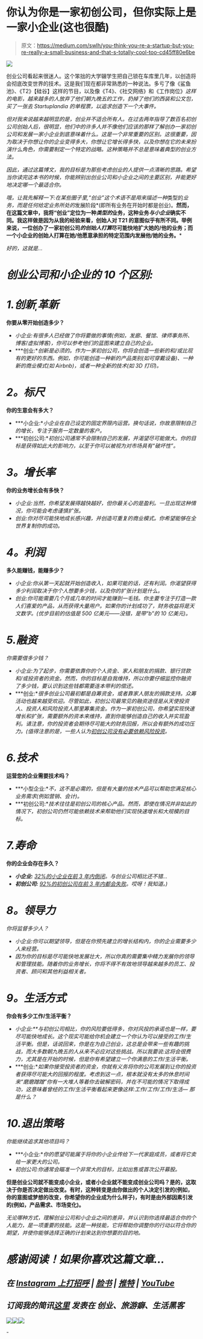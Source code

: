 # 你认为你是一家初创公司，但你实际上是一家小企业(这也很酷)

> 原文：<https://medium.com/swlh/you-think-you-re-a-startup-but-you-re-really-a-small-business-and-that-s-totally-cool-too-cd45ff80e6be>

![](img/1188508c38278ceed08b9ebb2e928b89.png)

创业公司看起来很迷人。这个笨拙的大学辍学生把自己锁在车库里几年，以创造将会彻底改变世界的技术。这是我们现在都非常熟悉的一种说法。多亏了像《鲨鱼池》、《T2》【硅谷】这样的节目，以及像《T4》、《社交网络》和《工作岗位》*这样的电影，越来越多的人放弃了他们朝九晚五的工作，扔掉了他们的西装和公文包，买了一张去 Startuplandia 的单程票，以追求创造下一个大事件。*

*但对我来说越来越明显的是，创业并不适合所有人。在过去两年指导了数百名初创公司创始人后，很明显，他们中的许多人并不像他们应该的那样了解创办一家初创公司和发展一家小企业到底意味着什么。这是一个非常重要的区别。这很重要，因为取决于你想让你的企业变得多大，你想让它增长得多快，以及你想在它的未来扮演什么角色，你需要制定一个特定的战略。这种策略并不总是意味着典型的创业方法。*

*因此，通过这篇博文，我的目标是为那些考虑创业的人提供一点清晰的思路。希望当你读完这本书的时候，你能辨别出创业公司和小企业之间的主要区别，并能更好地决定哪一个最适合你。*

*哦，让我先解释一下:在某些圈子里,“创业”这个术语不是用来描述一种*类型的*业务，而是任何给定业务所处的*发展阶段*(即所有业务在开始时都是创业)。**然而，在这篇文章中，我将“创业”定位为一种*类型的*业务，这种业务*与小企业*确实不同。我这样做是因为从我的经验来看，创始人对 T21 的意图似乎有所不同。举例来说，一位创办了一家初创公司*的创始人打算*尽可能快地扩大她的/他的业务；而一个小企业的创始人打算在她/他愿意承担的特定范围内发展他/她的业务。***

*好的，这就是…*

# ***创业公司和小企业的 10 个区别:***

# *1.创新ˌ革新*

****你要从零开始创造多少？****

*   *小企业:有很多人已经做了你将要做的事情(例如，发廊、餐馆、律师事务所、博客/虚拟博客)，你可以参考他们的蓝图来建立自己的企业。*
*   ***创业:**创新是必须的。作为一家初创公司，你将会创造一些新的和/或比现有的更好的东西。例如，你可能创造一种新的产品类别(如可穿戴设备)、一种新的商业模式(如 Airbnb)，或者一种全新的技术(如 3D 打印)。*

# ***2。标尺***

****你的生意会有多大？****

*   ***小企业:**小企业在自己设定的固定界限内运营。换句话说，你故意限制自己的增长，专注于服务一定数量的客户。*
*   ***初创公司:**初创公司通常不会限制自己的发展，并渴望尽可能做大。你的目标是获得如此大的影响力，以至于你可以被视为对市场具有“破坏性”。*

# ***3。增长率***

****你的业务增长会有多快？****

*   *小企业:当然，你希望发展得越快越好，但你最关心的是盈利。一旦出现这种情况，你可能会考虑谨慎扩张。*
*   *创业:你对尽可能快地成长感兴趣，并创造可重复的商业模式。你希望能够在全世界复制你的成功。*

# ***4。利润***

****多久能赚钱，能赚多少？****

*   *小企业:你从第一天起就开始创造收入，如果可能的话，还有利润。你渴望获得多少利润取决于你个人想要多少钱，以及你的扩张计划是什么。*
*   *创业:你可能需要几个月或几年的时间才能赚到一毛钱。你主要专注于打造一款人们喜爱的产品，从而获得大量用户。如果你的计划成功了，财务收益将是天文数字。(优步目前的估值是 500 亿美元——没错，是带“b”的 10 亿美元)。*

# *5.融资*

*你需要借多少钱？*

*   *小企业:为了起步，你需要依靠你的个人资金、家人和朋友的捐款、银行贷款和/或投资者的资金。然而，你的目标是自我维持，所以你要仔细监控你融资了多少钱，要认识到这些钱都需要连本带利的偿还。*
*   ***创业:**很多创业公司最初都是自筹资金，或者靠家人朋友的捐款支持。众筹活动也越来越受欢迎。尽管如此，初创公司最常见的融资途径是从天使投资人、投资人和风险投资人那里筹集资金。作为一家初创公司，你希望实现快速增长和扩张，需要额外的资本来维持，直到你能够创造自己的收入并实现盈利。请注意，你的投资者会期待尽可能大的财务回报，所以会有额外的成功压力。(值得注意的是，一些人认为[初创公司没有必要依赖风险投资](https://hbr.org/2013/07/how-startups-overcome-the-capi/)。*

# *6.技术*

****运营您的企业需要技术吗？****

*   ***小型企业:**不，这不是必需的，但是有大量的技术产品可以帮助您满足核心业务需求(例如营销、会计)。*
*   ***初创公司:**技术往往是初创公司的核心产品。然而，即使在情况并非如此的情况下，初创公司仍然可能依赖技术来帮助他们实现快速增长和大规模的目标。*

# *7.寿命*

****你的企业会存在多久？****

*   ***小企业:** [32%的小企业在前 3 年内倒闭](https://www.linkedin.com/pulse/20140915223641-170128193-what-are-the-real-small-business-survival-rates)。与创业公司相比还不错…*
*   ***初创公司:** [92%的初创公司在前 3 年内都会失败](https://s3.amazonaws.com/startupcompass-public/StartupGenomeReport2_Why_Startups_Fail_v2.pdf)。哎呀！我知道。)*

# *8。领导力*

*你将监督多少人？*

*   *小企业:你可以期望领导，但是在你预先建立的增长结构内，你的企业需要多少人来经营。*
*   *因为你的目标是尽可能快地发展壮大，所以你真的需要集中精力发展你的领导和管理技能。随着你的业务增长，你将不得不有效地领导越来越多的员工、投资者、顾问和其他利益相关者。*

# ***9。生活方式***

****你会有多少工作/生活平衡？****

*   ***小企业:**与初创公司相比，你的风险要低得多，你对风投的承诺也是一样，要尽可能快地成长。这个现实*可能*给你机会建立一个你认为可以接受的工作/生活平衡。但是，话说回来，你是在为自己创业，这总是会带来一些有趣的挑战，而大多数朝九晚五的人从来不必应对这些挑战。所以我要说:这将会很费力，尤其是在开始的时候，但是你有希望建立一个你满意的工作/生活平衡。*
*   ***创业:**如果你接受投资者的资金，你就有义务将你的公司发展到让你的投资者获得尽可能大的回报的程度。考虑到这一点，根本就没有太多的休息时间来“磨磨蹭蹭”你有一大堆人等着你去破解密码，并在不可能的情况下取得成功，这意味着曾经的工作/生活平衡看起来更像这样:工作/工作/工作/生活— *那是什么？**

# *10.退出策略*

*你能继续追求其他项目吗？*

*   ***小企业:**你的愿望可能属于将你的小企业传给下一代家庭成员，或者将它卖给一家更大的公司。*
*   *初创公司:你通常会瞄准一个非常大的目标，比如出售或首次公开募股。*

**但是创业公司就不能变成小企业，或者小企业就不能变成创业公司吗？是的，这取决于你是否决定做出改变。有时，这种转变是由你做出的个人决定引发的(例如，你的意图或梦想的改变，你希望你的企业成为什么样子)，有时是由外部因素引发的(例如，产品需求、市场变化)。**

*无论哪种方式，理解创业公司和小企业之间的差异，并认识到你选择最适合你的个人能力，是一项重要的技能。这是一种技能，它将帮助你调整你的行动以符合你的期望，并使你能够选择正确的计划来达到你想要的目的地。*

# *感谢阅读！如果你喜欢这篇文章…*

## *在 [Instagram 上打招呼](http://instagram.com/mandelash) | [脸书](http://facebook.com/mandelash) | [推特](http://twitter.com/mandelash) | [YouTube](https://www.youtube.com/channel/UC1XemKTBoMTxK3rgUSDFIVg)*

## *订阅我的简讯[这里](http://bit.ly/moremandelash) *发表在* **创业、旅游癖、生活黑客***

*[![](img/de26c089e79a3a2a25d2b750ff6db50f.png)](http://supply.us9.list-manage.com/subscribe?u=310af6eb2240d299c7032ef6c&id=d28d8861ad)**[![](img/f47a578114e0a96bdfabc3a5400688d5.png)](https://blog.growth.supply/)**[![](img/c1351daa9c4f0c8ac516addb60c82f6b.png)](https://twitter.com/swlh_)*

*-*